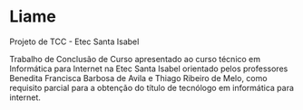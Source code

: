 # Liame
Projeto de TCC - Etec Santa Isabel

Trabalho de Conclusão de Curso 
apresentado ao curso técnico em
Informática para Internet na Etec
Santa Isabel orientado pelos 
professores Benedita Francisca 
Barbosa de Avila e Thiago Ribeiro de 
Melo, como requisito parcial para a 
obtenção do título de tecnólogo em 
informática para internet.
